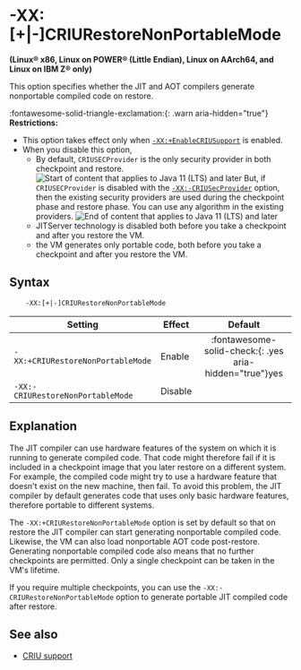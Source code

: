 <!--
* Copyright (c) 2017, 2025 IBM Corp. and others
*
* This program and the accompanying materials are made
* available under the terms of the Eclipse Public License 2.0
* which accompanies this distribution and is available at
* https://www.eclipse.org/legal/epl-2.0/ or the Apache
* License, Version 2.0 which accompanies this distribution and
* is available at https://www.apache.org/licenses/LICENSE-2.0.
*
* This Source Code may also be made available under the
* following Secondary Licenses when the conditions for such
* availability set forth in the Eclipse Public License, v. 2.0
* are satisfied: GNU General Public License, version 2 with
* the GNU Classpath Exception [1] and GNU General Public
* License, version 2 with the OpenJDK Assembly Exception [2].
*
* [1] https://www.gnu.org/software/classpath/license.html
* [2] https://openjdk.org/legal/assembly-exception.html
*
* SPDX-License-Identifier: EPL-2.0 OR Apache-2.0 OR GPL-2.0-only WITH Classpath-exception-2.0 OR GPL-2.0-only WITH OpenJDK-assembly-exception-1.0
-->

# -XX:\[+|-\]CRIURestoreNonPortableMode

**(Linux&reg; x86, Linux on POWER&reg; (Little Endian), Linux on AArch64, and Linux on IBM Z&reg; only)**

This option specifies whether the JIT and AOT compilers generate nonportable compiled code on restore.

:fontawesome-solid-triangle-exclamation:{: .warn aria-hidden="true"} **Restrictions:**

- This option takes effect only when [`-XX:+EnableCRIUSupport`](xxenablecriusupport.md) is enabled.
- When you disable this option,
    - By default, `CRIUSECProvider` is the only security provider in both checkpoint and restore. ![Start of content that applies to Java 11 (LTS) and later](cr/java11plus.png) But, if `CRIUSECProvider` is disabled with the [`-XX:-CRIUSecProvider`](xxcriusecprovider.md) option, then the existing security providers are used during the checkpoint phase and restore phase. You can use any algorithm in the existing providers. ![End of content that applies to Java 11 (LTS) and later](cr/java_close.png)
    - JITServer technology is disabled both before you take a checkpoint and after you restore the VM.
    - the VM generates only portable code, both before you take a checkpoint and after you restore the VM.


## Syntax

        -XX:[+|-]CRIURestoreNonPortableMode

| Setting               | Effect  | Default                                                                            |
|-----------------------|---------|:----------------------------------------------------------------------------------:|
| `-XX:+CRIURestoreNonPortableMode` | Enable  | :fontawesome-solid-check:{: .yes aria-hidden="true"}<span class="sr-only">yes</span>    |
| `-XX:-CRIURestoreNonPortableMode` | Disable |                                                                                 |


## Explanation

The JIT compiler can use hardware features of the system on which it is running to generate compiled code. That code might therefore fail if it is included in a checkpoint image that you later restore on a different system. For example, the compiled code might try to use a hardware feature that doesn't exist on the new machine, then fail. To avoid this problem, the JIT compiler by default generates code that uses only basic hardware features, therefore portable to different systems.

The `-XX:+CRIURestoreNonPortableMode` option is set by default so that on restore the JIT compiler can start generating nonportable compiled code. Likewise, the VM can also load nonportable AOT code post-restore. Generating nonportable compiled code also means that no further checkpoints are permitted. Only a single checkpoint can be taken in the VM's lifetime.

If you require multiple checkpoints, you can use the `-XX:-CRIURestoreNonPortableMode` option to generate portable JIT compiled code after restore.

## See also

- [CRIU support](criusupport.md)

<!-- ==== END OF TOPIC ==== xxcriurestorenonportablemode.md ==== -->
